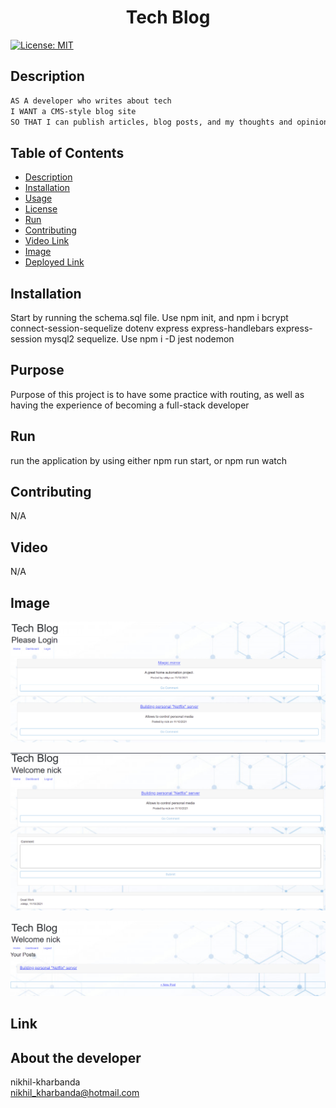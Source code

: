 <h1 align="center">Tech Blog </h1>

  [![License: MIT](https://img.shields.io/badge/License-MIT-yellow.svg)](https://opensource.org/licenses/MIT) <br />

## Description
```md
AS A developer who writes about tech
I WANT a CMS-style blog site
SO THAT I can publish articles, blog posts, and my thoughts and opinions
```

## Table of Contents
  - [Description](#description)
  - [Installation](#installation)
  - [Usage](#usage)
  - [License](#license)
  - [Run](#run)
  - [Contributing](#contributing)
  - [Video Link](#video)  
  - [Image](#image)
  - [Deployed Link](#link)

## Installation
  Start by running the schema.sql file. Use npm init, and npm i bcrypt connect-session-sequelize dotenv express express-handlebars express-session mysql2 sequelize. Use npm i -D jest nodemon

## Purpose
  Purpose of this project is to have some practice with routing, as well as having the experience of becoming a full-stack developer

## Run
  run the application by using either npm run start, or npm run watch

## Contributing
  N/A

## Video
  N/A

## Image
![WelcomePage](Assets/images/MainPage.PNG)

![EditingComment](Assets/images/EditingComment.PNG)

![Dashboard](Assets/images/Dashboard.PNG)


## Link

## About the developer 
  nikhil-kharbanda <br >
  nikhil_kharbanda@hotmail.com

  
